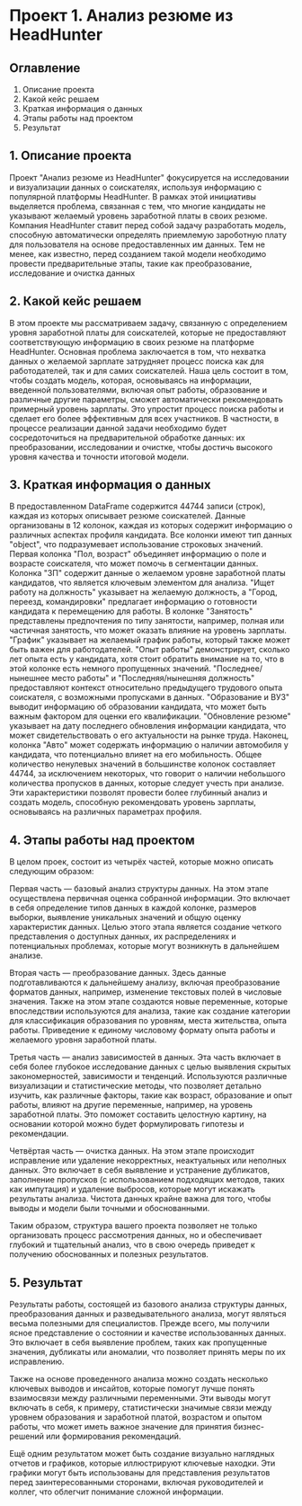 # Проект 1. Анализ резюме из HeadHunter

## Оглавление
1. Описание проекта
2. Какой кейс решаем
3. Краткая информация о данных
4. Этапы работы над проектом
5. Результат
## 1. Описание проекта
Проект "Анализ резюме из HeadHunter" фокусируется на исследовании и визуализации данных о соискателях, используя информацию с популярной платформы HeadHunter. В рамках этой инициативы выделяется проблема, связанная с тем, что многие кандидаты не указывают желаемый уровень заработной платы в своих резюме. Компания HeadHunter ставит перед собой задачу разработать модель, способную автоматически определять приемлемую зароботную плату для пользователя на основе предоставленных им данных. Тем не менее, как известно, перед созданием такой модели необходимо провести предварительные этапы, такие как преобразование, исследование и очистка данных
## 2.  Какой кейс решаем
В этом проекте мы рассматриваем задачу, связанную с определением уровня заработной платы для соискателей, которые не предоставляют соответствующую информацию в своих резюме на платформе HeadHunter. Основная проблема заключается в том, что нехватка данных о желаемой зарплате затрудняет процесс поиска как для работодателей, так и для самих соискателей. Наша цель состоит в том, чтобы создать модель, которая, основываясь на информации, введенной пользователями, включая опыт работы, образование и различные другие параметры, сможет автоматически рекомендовать примерный уровень зарплаты. Это упростит процесс поиска работы и сделает его более эффективным для всех участников. В частности, в процессе реализации данной задачи необходимо будет сосредоточиться на предварительной обработке данных: их преобразовании, исследовании и очистке, чтобы достичь высокого уровня качества и точности итоговой модели.
## 3.  Краткая информация о данных
В предоставленном DataFrame содержится 44744 записи (строк), каждая из которых описывает резюме соискателей. Данные организованы в 12 колонок, каждая из которых содержит информацию о различных аспектах профиля кандидата. Все колонки имеют тип данных "object", что подразумевает использование строковых значений. 
Первая колонка "Пол, возраст" объединяет информацию о поле и возрасте соискателя, что может помочь в сегментации данных. Колонка "ЗП" содержит данные о желаемом уровне заработной платы кандидатов, что является ключевым элементом для анализа. "Ищет работу на должность" указывает на желаемую должность, а "Город, переезд, командировки" предлагает информацию о готовности кандидата к перемещению для работы.
В колонке "Занятость" представлены предпочтения по типу занятости, например, полная или частичная занятость, что может оказать влияние на уровень зарплаты. "График" указывает на желаемый график работы, который также может быть важен для работодателей.
"Опыт работы" демонстрирует, сколько лет опыта есть у кандидата, хотя стоит обратить внимание на то, что в этой колонке есть немного пропущенных значений. "Последнее/нынешнее место работы" и "Последняя/нынешняя должность" предоставляют контекст относительно предыдущего трудового опыта соискателя, с возможными пропусками в данных.
"Образование и ВУЗ" выводит информацию об образовании кандидата, что может быть важным фактором для оценки его квалификации. "Обновление резюме" указывает на дату последнего обновления информации кандидата, что может свидетельствовать о его актуальности на рынке труда. Наконец, колонка "Авто" может содержать информацию о наличии автомобиля у кандидата, что потенциально влияет на его мобильность.
Общее количество ненулевых значений в большинстве колонок составляет 44744, за исключением некоторых, что говорит о наличии небольшого количества пропусков в данных, которые следует учесть при анализе. Эти характеристики позволят провести более глубинный анализ и создать модель, способную рекомендовать уровень зарплаты, основываясь на различных параметрах профиля.
## 4.  Этапы работы над проектом
В целом проек, состоит из четырёх частей, которые можно описать следующим образом:

Первая часть — базовый анализ структуры данных. На этом этапе осуществлена первичная оценка собранной информации. Это включает в себя определение типов данных в каждой колонке, размеров выборки, выявление уникальных значений и общую оценку характеристик данных. Целью этого этапа является создание четкого представления о доступных данных, их распределениях и потенциальных проблемах, которые могут возникнуть в дальнейшем анализе.

Вторая часть — преобразование данных. Здесь данные подготавливаются к дальнейшему анализу, включая преобразование форматов данных, например, изменение текстовых полей в числовые значения. Также на этом этапе создаются новые переменные, которые впоследствии используются для анализа, такие как создание категории для классификация образования по уровням, места жительства, опыта работы. Приведение к единому числовому формату опыта работы и желаемого уровня заработной платы.

Третья часть — анализ зависимостей в данных. Эта часть включает в себя более глубокое исследование данных с целью выявления скрытых закономерностей, зависимости и тенденций. Используются различные визуализации и статистические методы, что позволяет детально изучить, как различные факторы, такие как возраст, образование и опыт работы, влияют на другие переменные, например, на уровень заработной платы. Это поможет составить целостную картину, на основании которой можно будет формулировать гипотезы и рекомендации.

Четвёртая часть — очистка данных. На этом этапе происходит исправление или удаление некорректных, неактуальных или неполных данных. Это включает в себя выявление и устранение дубликатов, заполнение пропусков (с использованием подходящих методов, таких как импутация) и удаление выбросов, которые могут искажать результаты анализа. Чистота данных крайне важна для того, чтобы выводы и модели были точными и обоснованными.

Таким образом, структура вашего проекта позволяет не только организовать процесс рассмотрения данных, но и обеспечивает глубокий и тщательный анализ, что в свою очередь приведет к получению обоснованных и полезных результатов.
## 5.  Результат
Результаты работы, состоящей из базового анализа структуры данных, преобразования данных и разведывательного анализа, могут являться весьма  полезными для специалистов. Прежде всего, мы получили ясное представление о состоянии и качестве использованных данных. Это включает в себя выявление проблем, таких как пропущенные значения, дубликаты или аномалии, что позволяет принять меры по их исправлению.

Также на основе проведенного анализа можно создать несколько ключевых выводов и инсайтов, которые помогут лучше понять взаимосвязи между различными переменными. Эти выводы могут включать в себя, к примеру, статистически значимые связи между уровнем образования и заработной платой, возрастом и опытом работы, что может иметь важное значение для принятия бизнес-решений или формирования рекомендаций.

Ещё одним результатом может быть создание визуально наглядных отчетов и графиков, которые иллюстрируют ключевые находки. Эти графики могут быть использованы для представления результатов перед заинтересованными сторонами, включая руководителей и коллег, что облегчит понимание сложной информации.